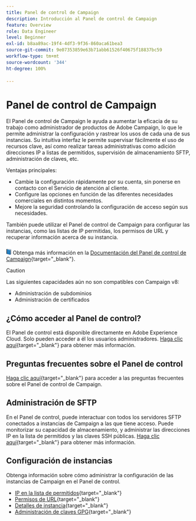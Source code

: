 ```yaml
---
title: Panel de control de Campaign
description: Introducción al Panel de control de Campaign
feature: Overview
role: Data Engineer
level: Beginner
exl-id: b8aa89ac-19f4-4df3-9f36-860aca61bea3
source-git-commit: 9e07353859e63b71abb61526f40675f18837bc59
workflow-type: tm+mt
source-wordcount: '344'
ht-degree: 100%

---
```


# Panel de control de Campaign

El Panel de control de Campaign le ayuda a aumentar la eficacia de su trabajo como administrador de productos de Adobe Campaign, lo que le permite administrar la configuración y rastrear los usos de cada una de sus instancias. Su intuitiva interfaz le permite supervisar fácilmente el uso de recursos clave, así como realizar tareas administrativas como adición direcciones IP a listas de permitidos, supervisión de almacenamiento SFTP, administración de claves, etc.

Ventajas principales:

* Cambie la configuración rápidamente por su cuenta, sin ponerse en contacto con el Servicio de atención al cliente.
* Configure las opciones en función de las diferentes necesidades comerciales en distintos momentos.
* Mejore la seguridad controlando la configuración de acceso según sus necesidades.

También puede utilizar el Panel de control de Campaign para configurar las instancias, como las listas de IP permitidas, los permisos de URL y recuperar información acerca de su instancia.

![](../assets/do-not-localize/book.png) Obtenga más información en la [Documentación del Panel de control de Campaign](https://experienceleague.adobe.com/docs/control-panel/using/control-panel-home.html?lang=es){target=&quot;_blank&quot;}.

>[!CAUTION]
>
> Las siguientes capacidades aún no son compatibles con Campaign v8:
>
>* Administración de subdominios
>* Administración de certificados
>


## ¿Cómo acceder al Panel de control?

El Panel de control está disponible directamente en Adobe Experience Cloud. Solo pueden acceder a él los usuarios administradores. [Haga clic aquí](https://experienceleague.adobe.com/docs/control-panel/using/discover-control-panel/accessing-control-panel.html?lang=es){target=&quot;_blank&quot;} para obtener más información.

## Preguntas frecuentes sobre el Panel de control

[Haga clic aquí](https://experienceleague.adobe.com/docs/control-panel/using/faq.html?lang=es#control-panel){target=&quot;_blank&quot;} para acceder a las preguntas frecuentes sobre el Panel de control de Campaign.

## Administración de SFTP

En el Panel de control, puede interactuar con todos los servidores SFTP conectados a instancias de Campaign a las que tiene acceso. Puede monitorizar su capacidad de almacenamiento, y administrar las direcciones IP en la lista de permitidos y las claves SSH públicas. [Haga clic aquí](https://experienceleague.adobe.com/docs/control-panel/using/sftp-management/about-sftp-management.html?lang=es#sftp-management){target=&quot;_blank&quot;} para obtener más información.

## Configuración de instancias

Obtenga información sobre cómo administrar la configuración de las instancias de Campaign en el Panel de control.
* [IP en la lista de permitidos](https://experienceleague.adobe.com/docs/control-panel/using/instances-settings/ip-allow-listing-instance-access.html?lang=es){target=&quot;_blank&quot;}
* [Permisos de URL](https://experienceleague.adobe.com/docs/control-panel/using/instances-settings/url-permissions.html?lang=es){target=&quot;_blank&quot;}
* [Detalles de instancia](https://experienceleague.adobe.com/docs/control-panel/using/instances-settings/instance-details.html?lang=es){target=&quot;_blank&quot;}
* [Administración de claves GPG](https://experienceleague.adobe.com/docs/control-panel/using/instances-settings/gpg-keys-management.html?lang=es){target=&quot;_blank&quot;}
